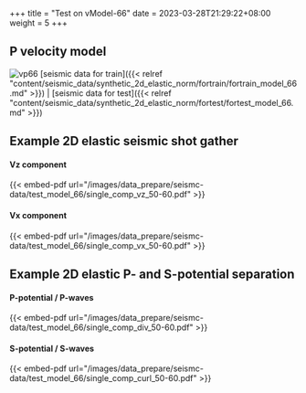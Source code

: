+++
title = "Test on vModel-66"
date =  2023-03-28T21:29:22+08:00
weight = 5
+++

## P velocity model

![vp66](/images/data_prepare/velocity-model/vp_66.svg?width=40pc) 
[seismic data for train]({{< relref "content/seismic_data/synthetic_2d_elastic_norm/fortrain/fortrain_model_66.md" >}}) | 
[seismic data for test]({{< relref "content/seismic_data/synthetic_2d_elastic_norm/fortest/fortest_model_66.md" >}})
## Example 2D elastic seismic shot gather

#### Vz component 
{{< embed-pdf url="/images/data_prepare/seismc-data/test_model_66/single_comp_vz_50-60.pdf" >}}

#### Vx component 
{{< embed-pdf url="/images/data_prepare/seismc-data/test_model_66/single_comp_vx_50-60.pdf" >}}

## Example 2D elastic P- and S-potential separation


#### P-potential / P-waves 
{{< embed-pdf url="/images/data_prepare/seismc-data/test_model_66/single_comp_div_50-60.pdf" >}}


#### S-potential / S-waves 
{{< embed-pdf url="/images/data_prepare/seismc-data/test_model_66/single_comp_curl_50-60.pdf" >}}


